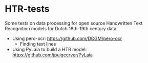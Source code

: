 # HTR-tests

Some tests on data processing for open source Handwritten Text Recognition models for Dutch 18th-19th century data

- Using pero-ocr: https://github.com/DCGM/pero-ocr
    - Finding text lines
- Using PyLaia to build a HTR model: https://github.com/jpuigcerver/PyLaia